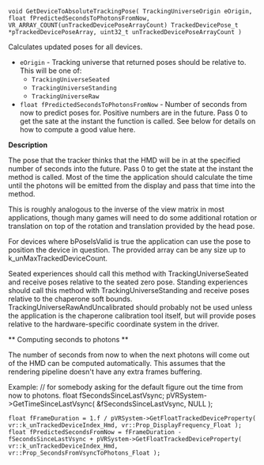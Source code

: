 `void GetDeviceToAbsoluteTrackingPose( TrackingUniverseOrigin eOrigin, float fPredictedSecondsToPhotonsFromNow, VR_ARRAY_COUNT(unTrackedDevicePoseArrayCount) TrackedDevicePose_t *pTrackedDevicePoseArray, uint32_t unTrackedDevicePoseArrayCount )`

Calculates updated poses for all devices.

* `eOrigin` - Tracking universe that returned poses should be relative to. This will be one of:
  * `TrackingUniverseSeated`
  * `TrackingUniverseStanding`
  * `TrackingUniverseRaw`
* `float fPredictedSecondsToPhotonsFromNow` - Number of seconds from now to predict poses for. Positive numbers are in the future. Pass 0 to get the sate at the instant the function is called. See below for details on how to compute a good value here.

**Description**

The pose that the tracker thinks that the HMD will be in at the specified number of seconds into the 
future. Pass 0 to get the state at the instant the method is called. Most of the time the application should
calculate the time until the photons will be emitted from the display and pass that time into the method.

This is roughly analogous to the inverse of the view matrix in most applications, though 
many games will need to do some additional rotation or translation on top of the rotation
and translation provided by the head pose.

For devices where bPoseIsValid is true the application can use the pose to position the device
in question. The provided array can be any size up to k_unMaxTrackedDeviceCount. 

Seated experiences should call this method with TrackingUniverseSeated and receive poses relative
to the seated zero pose. Standing experiences should call this method with TrackingUniverseStanding 
and receive poses relative to the chaperone soft bounds. TrackingUniverseRawAndUncalibrated should 
probably not be used unless the application is the chaperone calibration tool itself, but will provide
poses relative to the hardware-specific coordinate system in the driver.

** Computing seconds to photons **

The number of seconds from now to when the next photons will come out of the HMD can be computed automatically. This assumes that the rendering pipeline doesn't have any extra frames buffering.

Example:
	// for somebody asking for the default figure out the time from now to photons.
	float fSecondsSinceLastVsync;
	pVRSystem->GetTimeSinceLastVsync( &fSecondsSinceLastVsync, NULL );

	float fFrameDuration = 1.f / pVRSystem->GetFloatTrackedDeviceProperty( vr::k_unTrackedDeviceIndex_Hmd, vr::Prop_DisplayFrequency_Float );
	float fPredictedSecondsFromNow = fFrameDuration - fSecondsSinceLastVsync + pVRSystem->GetFloatTrackedDeviceProperty( vr::k_unTrackedDeviceIndex_Hmd, vr::Prop_SecondsFromVsyncToPhotons_Float );
